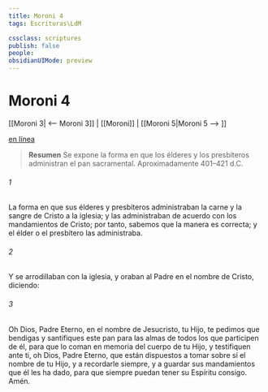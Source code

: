 ```yaml
---
title: Moroni 4
tags: Escrituras\LdM

cssclass: scriptures
publish: false
people:
obsidianUIMode: preview
---
```


# Moroni 4
[[Moroni 3| <-- Moroni 3]] | [[Moroni]] | [[Moroni 5|Moroni 5 --> ]]

[en línea](https://churchofjesuschrist.org/study/scriptures/bofm/moro/4?lang=spa)

> __Resumen__
Se expone la forma en que los élderes y los presbíteros administran el pan sacramental. Aproximadamente 401–421 d.C.

###### 1 
La forma en que sus élderes y presbíteros administraban la carne y la sangre de Cristo a la iglesia; y las administraban de acuerdo con los mandamientos de Cristo; por tanto, sabemos que la manera es correcta; y el élder o el presbítero las administraba.

###### 2 
Y se arrodillaban con la iglesia, y oraban al Padre en el nombre de Cristo, diciendo:

###### 3 
Oh Dios, Padre Eterno, en el nombre de Jesucristo, tu Hijo, te pedimos que bendigas y santifiques este pan para las almas de todos los que participen de él, para que lo coman en memoria del cuerpo de tu Hijo, y testifiquen ante ti, oh Dios, Padre Eterno, que están dispuestos a tomar sobre sí el nombre de tu Hijo, y a recordarle siempre, y a guardar sus mandamientos que él les ha dado, para que siempre puedan tener su Espíritu consigo. Amén.

